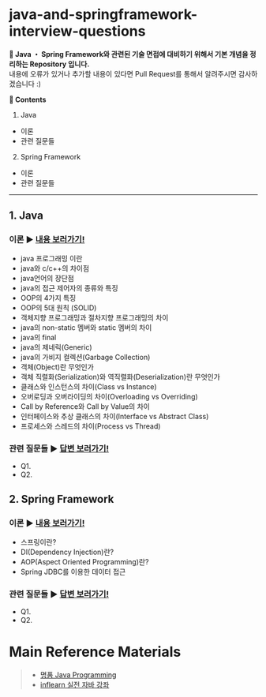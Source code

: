 # java-and-springframework-interview-questions
**:seedling: Java ・ Spring Framework와 관련된 기술 면접에 대비하기 위해서 기본 개념을 정리하는 Repository 입니다.**
<br> 내용에 오류가 있거나 추가할 내용이 있다면 Pull Request를 통해서 알려주시면 감사하겠습니다 :)


**:book: Contents**

1. Java
  * 이론
  * 관련 질문들
2. Spring Framework
  * 이론
  * 관련 질문들

---

## 1. Java
### 이론 :arrow_forward: [내용 보러가기!](/java/contents.md)
* java 프로그래밍 이란
* java와 c/c++의 차이점
* java언어의 장단점
* java의 접근 제어자의 종류와 특징
* OOP의 4가지 특징
* OOP의 5대 원칙 (SOLID)
* 객체지향 프로그래밍과 절차지향 프로그래밍의 차이
* java의 non-static 멤버와 static 멤버의 차이
* java의 final
* java의 제네릭(Generic)
* java의 가비지 컬렉션(Garbage Collection)
* 객체(Object)란 무엇인가
* 객체 직렬화(Serialization)와 역직렬화(Deserialization)란 무엇인가
* 클래스와 인스턴스의 차이(Class vs Instance)
* 오버로딩과 오버라이딩의 차이(Overloading vs Overriding)
* Call by Reference와 Call by Value의 차이
* 인터페이스와 추상 클래스의 차이(Interface vs Abstract Class)
* 프로세스와 스레드의 차이(Process vs Thread)

<!-- ## 세션과 쿠키의 차이(Session vs Cookie) -->

<!-- ## 동기화 객체의 종류
* 뮤텍스와 세마포어의 차이 -->

<!-- ## 동기화와 비동기화의 차이(Syncronous vs Asyncronous) -->

### 관련 질문들 :arrow_forward: [답변 보러가기!](/java/answer.md)
* Q1.
* Q2.



## 2. Spring Framework
### 이론 :arrow_forward: [내용 보러가기!](/spring-framework/contents.md)
* 스프링이란?
* DI(Dependency Injection)란?
* AOP(Aspect Oriented Programming)란?
* Spring JDBC를 이용한 데이터 접근

### 관련 질문들 :arrow_forward: [답변 보러가기!](/spring-framework/answer.md)
* Q1.
* Q2.



# Main Reference Materials
> - [명품 Java Programming](https://www.booksr.co.kr/html/book/book.asp?seq=696811)
> - [inflearn 실전 자바 강좌](https://www.inflearn.com/course/%EC%8B%A4%EC%A0%84-%EC%9E%90%EB%B0%94-%EA%B0%95%EC%A2%8C/)
